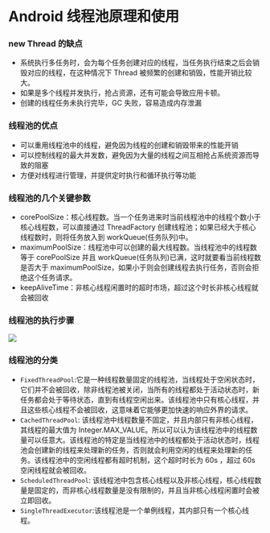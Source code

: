 # Android 线程池原理和使用

### new Thread 的缺点

* 系统执行多任务时，会为每个任务创建对应的线程，当任务执行结束之后会销毁对应的线程，在这种情况下 Thread 被频繁的创建和销毁，性能开销比较大。
* 如果是多个线程并发执行，抢占资源，还有可能会导致应用卡顿。
* 创建的线程任务未执行完毕，GC 失败，容易造成内存泄漏

### 线程池的优点

* 可以重用线程池中的线程，避免因为线程的创建和销毁带来的性能开销
* 可以控制线程的最大并发数，避免因为大量的线程之间互相抢占系统资源而导致的阻塞
* 方便对线程进行管理，并提供定时执行和循环执行等功能

### 线程池的几个关键参数

* corePoolSize：核心线程数。当一个任务进来时当前线程池中的线程个数小于核心线程数，可以直接通过 ThreadFactory 创建线程池；如果已经大于核心线程数时，则将任务放入到 workQueue\(任务队列\)中。
* maximumPoolSize：线程池中可以创建的最大线程数。当线程池中的线程数等于 corePoolSize 并且 workQueue\(任务队列\)已满，这时就要看当前线程数是否大于 maximumPoolSize，如果小于则会创建线程去执行任务，否则会拒绝这个任务请求。
* keepAliveTime：非核心线程闲置时的超时市场，超过这个时长非核心线程就会被回收

### 线程池的执行步骤

![](https://pic.downk.cc/item/5e8c94d1504f4bcb044d890d.jpg)

### 线程池的分类

* `FixedThreadPool`:它是一种线程数量固定的线程池，当线程处于空闲状态时，它们并不会被回收，除非线程池被关闭，当所有的线程都处于活动状态时，新任务都会处于等待状态，直到有线程空闲出来。该线程池中只有核心线程，并且这些核心线程不会被回收，这意味着它能够更加快速的响应外界的请求。
* `CachedThreadPool`: 该线程池中线程数量不固定，并且内部只有非核心线程，其线程的最大值为 Integer.MAX\_VALUE。所以可以认为该线程池中的线程数量可以任意大。该线程池的特定是当线程池中的线程都处于活动状态时，线程池会创建新的线程来处理新的任务，否则就会利用空闲的线程来处理新的任务。该线程池中的空闲线程都有超时机制，这个超时时长为 60s ，超过 60s 空闲线程就会被回收。
* `ScheduledThreadPool`: 该线程池中包含核心线程以及非核心线程，核心线程数量是固定的，而非核心线程数量是没有限制的，并且当非核心线程闲置时会被立即回收。
* `SingleThreadExecutor`:该线程池是一个单例线程，其内部只有一个核心线程。

